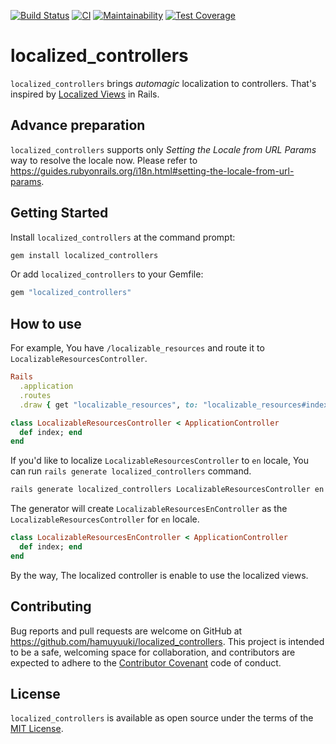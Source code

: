 [![Build Status](https://travis-ci.com/hamuyuuki/localized_controllers.svg?branch=main)](https://travis-ci.com/hamuyuuki/localized_controllers)
[![CI](https://github.com/hamuyuuki/localized_controllers/actions/workflows/ci.yml/badge.svg)](https://github.com/hamuyuuki/localized_controllers/actions/workflows/ci.yml)
[![Maintainability](https://api.codeclimate.com/v1/badges/22ce36bcfc386745e3b1/maintainability)](https://codeclimate.com/github/hamuyuuki/localized_controllers/maintainability)
[![Test Coverage](https://api.codeclimate.com/v1/badges/22ce36bcfc386745e3b1/test_coverage)](https://codeclimate.com/github/hamuyuuki/localized_controllers/test_coverage)

# localized_controllers

`localized_controllers` brings _automagic_ localization to controllers. That's inspired by [Localized Views](https://guides.rubyonrails.org/i18n.html#localized-views) in Rails.

## Advance preparation

`localized_controllers` supports only _Setting the Locale from URL Params_ way to resolve the locale now. Please refer to https://guides.rubyonrails.org/i18n.html#setting-the-locale-from-url-params.

## Getting Started

Install `localized_controllers` at the command prompt:

```sh
gem install localized_controllers
```

Or add `localized_controllers` to your Gemfile:

```ruby
gem "localized_controllers"
```

## How to use

For example, You have `/localizable_resources` and route it to `LocalizableResourcesController`.

```rb
Rails
  .application
  .routes
  .draw { get "localizable_resources", to: "localizable_resources#index" }
```

```rb
class LocalizableResourcesController < ApplicationController
  def index; end
end
```

If you'd like to localize `LocalizableResourcesController` to `en` locale, You can run `rails generate localized_controllers` command.

```sh
rails generate localized_controllers LocalizableResourcesController en
```

The generator will create `LocalizableResourcesEnController` as the `LocalizableResourcesController` for `en` locale.

```rb
class LocalizableResourcesEnController < ApplicationController
  def index; end
end
```

By the way, The localized controller is enable to use the localized views.

## Contributing

Bug reports and pull requests are welcome on GitHub at https://github.com/hamuyuuki/localized_controllers. This project is intended to be a safe, welcoming space for collaboration, and contributors are expected to adhere to the [Contributor Covenant](http://contributor-covenant.org) code of conduct.

## License

`localized_controllers` is available as open source under the terms of the [MIT License](https://opensource.org/licenses/MIT).
